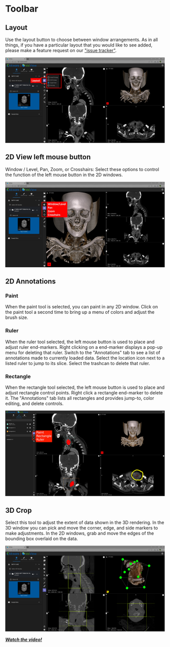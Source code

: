 # Toolbar

## Layout

Use the layout button to choose between window arrangements. As in all things, if you have a particular layout that you would like to see added, please make a feature request on our ["issue tracker"](https://github.com/Kitware/VolView/issues).

![Layout](../gallery/07-volview-layout-notes.jpg)

## 2D View left mouse button

Window / Level, Pan, Zoom, or Crosshairs: Select these options to control the function of the left mouse button in the 2D windows.

![Window-Level, Pan, Zoom, Crosshairs](../gallery/10-volview-wl-pan-zoom-notes.jpg)

## 2D Annotations

### Paint

When the paint tool is selected, you can paint in any 2D window. Click on the paint tool a second time to bring up a menu of colors and adjust the brush size.

### Ruler

When the ruler tool selected, the left mouse button is used to place and adjust ruler end-markers. Right clicking on a end-marker displays a pop-up menu for deleting that ruler. Switch to the "Annotations" tab to see a list of annotations made to currently loaded data. Select the location icon next to a listed ruler to jump to its slice. Select the trashcan to delete that ruler.

### Rectangle

When the rectangle tool selected, the left mouse button is used to place and adjust rectangle control points. Right click a rectangle end-marker to delete it. The "Annotations" tab lists all rectangles and provides jump-to, color editing, and delete controls.

![2D Annotations](../gallery/11-volview-paint-notes.jpg)

## 3D Crop

Select this tool to adjust the extent of data shown in the 3D rendering. In the 3D window you can pick and move the corner, edge, and side markers to make adjustments. In the 2D windows, grab and move the edges of the bounding box overlaid on the data.

![Crop](../gallery/13-volview-crop.jpg)

[**_Watch the video!_**](https://youtu.be/Bj4ijh_VLUQ)
